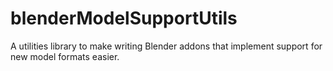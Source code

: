 # blenderModelSupportUtils
A utilities library to make writing Blender addons that implement support for new model formats easier.
